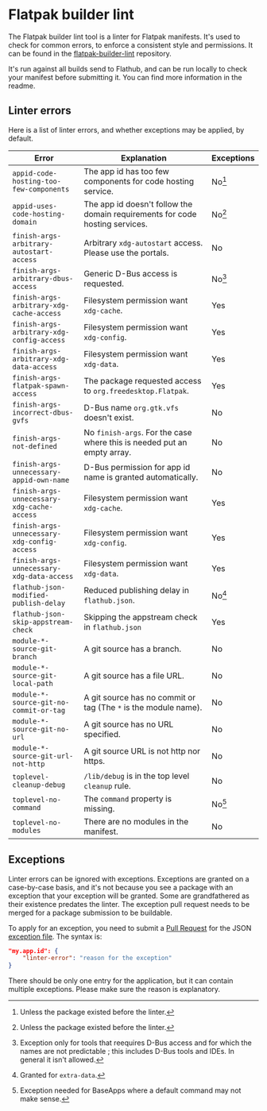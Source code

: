 # Flatpak builder lint

The Flatpak builder lint tool is a linter for Flatpak manifests. It's used to check for common errors, to enforce a consistent style and permissions.
It can be found in the [flatpak-builder-lint](https://github.com/flathub/flatpak-builder-lint) repository.

It's run against all builds send to Flathub, and can be run locally to check your manifest before submitting it. You can find more information in the readme.

## Linter errors

Here is a list of linter errors, and whether exceptions may be applied, by default.

| Error                                       | Explanation                                                                  | Exceptions |
|---------------------------------------------|------------------------------------------------------------------------------|------------|
| `appid-code-hosting-too-few-components`     | The app id has too few components for code hosting service.                  | No[^a]     |
| `appid-uses-code-hosting-domain`            | The app id doesn't follow the domain requirements for code hosting services. | No[^a]     |
| `finish-args-arbitrary-autostart-access`    | Arbitrary `xdg-autostart` access. Please use the portals.                    | No         |
| `finish-args-arbitrary-dbus-access`         | Generic D-Bus access is requested.                                           | No[^d]     |
| `finish-args-arbitrary-xdg-cache-access`    | Filesystem permission want `xdg-cache`.                                      | Yes        |
| `finish-args-arbitrary-xdg-config-access`   | Filesystem permission want `xdg-config`.                                     | Yes        |
| `finish-args-arbitrary-xdg-data-access`     | Filesystem permission want `xdg-data`.                                       | Yes        |
| `finish-args-flatpak-spawn-access`          | The package requested access to `org.freedesktop.Flatpak`.                   | Yes        |
| `finish-args-incorrect-dbus-gvfs`           | D-Bus name `org.gtk.vfs` doesn't exist.                                      | No         |
| `finish-args-not-defined`                   | No `finish-args`. For the case where this is needed put an empty array.      | No         |
| `finish-args-unnecessary-appid-own-name`    | D-Bus permission for app id name is granted automatically.                   | No         |
| `finish-args-unnecessary-xdg-cache-access`  | Filesystem permission want `xdg-cache`.                                      | Yes        |
| `finish-args-unnecessary-xdg-config-access` | Filesystem permission want `xdg-config`.                                     | Yes        |
| `finish-args-unnecessary-xdg-data-access`   | Filesystem permission want `xdg-data`.                                       | Yes        |
| `flathub-json-modified-publish-delay`       | Reduced publishing delay in `flathub.json`.                                  | No[^c]     |
| `flathub-json-skip-appstream-check`         | Skipping the appstream check in `flathub.json`                               | Yes        |
| `module-*-source-git-branch`                | A git source has a branch.                                                   | No         |
| `module-*-source-git-local-path`            | A git source has a file URL.                                                 | No         |
| `module-*-source-git-no-commit-or-tag`      | A git source has no commit or tag (The `*` is the module name).              | No         |
| `module-*-source-git-no-url`                | A git source has no URL specified.                                           | No         |
| `module-*-source-git-url-not-http`          | A git source URL is not http nor https.                                      | No         |
| `toplevel-cleanup-debug`                    | `/lib/debug` is in the top level `cleanup` rule.                             | No         |
| `toplevel-no-command`                       | The `command` property is missing.                                           | No[^b]     |
| `toplevel-no-modules`                       | There are no modules in the manifest.                                        | No         |


[^a]: Unless the package existed before the linter.
[^b]: Exception needed for BaseApps where a default command may not make sense.
[^c]: Granted for `extra-data`.
[^d]: Exception only for tools that reequires D-Bus access and for which the names are not predictable ; this includes D-Bus tools and IDEs. In general it isn't allowed.

## Exceptions

Linter errors can be ignored with exceptions. Exceptions are granted on a case-by-case basis, and it's not because you see a package with an exception that your exception will be granted. Some are grandfathered as their existence predates the linter. The exception pull request needs to be merged for a package submission to be buildable.

To apply for an exception, you need to submit a [Pull Request](https://github.com/flathub/flatpak-builder-lint/pulls) for the JSON [exception file](https://github.com/flathub/flatpak-builder-lint/blob/master/flatpak_builder_lint/staticfiles/exceptions.json). The syntax is:

```json
"my.app.id": {
    "linter-error": "reason for the exception"
}
```

There should be only one entry for the application, but it can contain multiple exceptions. Please make sure the reason is explanatory.
